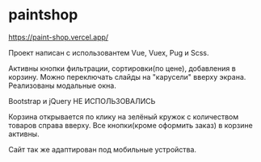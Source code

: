 # paintshop

https://paint-shop.vercel.app/

Проект написан с использовантем  Vue, Vuex, Pug и Scss. 

Активны кнопки фильтрации, сортировки(по цене), добавления в корзину. Можно переключать слайды на "карусели" вверху экрана. Реализованы модальные окна.

Bootstrap и jQuery НЕ ИСПОЛЬЗОВАЛИСЬ

Корзина открывается по клику на зелёный кружок с количеством товаров справа вверху. Все кнопки(кроме оформить заказ) в корзине активны.

Сайт так же адаптирован под мобильные устройства.
